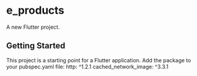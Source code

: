 # e_products

A new Flutter project.

## Getting Started

This project is a starting point for a Flutter application.
Add the package to your pubspec.yaml file:
http: ^1.2.1
cached_network_image: ^3.3.1